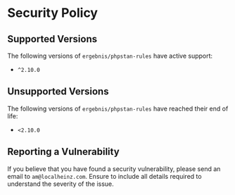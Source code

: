 # Security Policy

## Supported Versions

The following versions of `ergebnis/phpstan-rules` have active support:

- `^2.10.0`

## Unsupported Versions

The following versions of `ergebnis/phpstan-rules` have reached their end of life:

- `<2.10.0`

## Reporting a Vulnerability

If you believe that you have found a security vulnerability, please send an email to `am@localheinz.com`. Ensure to include all details required to understand the severity of the issue.
